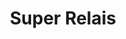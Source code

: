 ---
title: "Super Relais"
url: /montreal/super-relais-boulevard-saint-laurent/
shop: Lebensmittel
---
